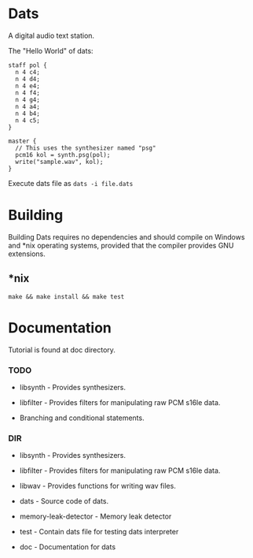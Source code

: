 # Dats

A digital audio text station.

The "Hello World" of dats:
```
staff pol {
  n 4 c4;
  n 4 d4;
  n 4 e4;
  n 4 f4;
  n 4 g4;
  n 4 a4;
  n 4 b4;
  n 4 c5;
}

master {
  // This uses the synthesizer named "psg"
  pcm16 kol = synth.psg(pol);
  write("sample.wav", kol);
}
```
Execute dats file as `dats -i file.dats`

# Building

Building Dats requires no dependencies and should compile on Windows and \*nix operating
systems, provided that the compiler provides GNU extensions.

## \*nix

```
make && make install && make test
```

# Documentation

Tutorial is found at doc directory.

### TODO

- libsynth - Provides synthesizers.

- libfilter - Provides filters for manipulating raw PCM s16le data.

- Branching and conditional statements.

### DIR

- libsynth - Provides synthesizers.

- libfilter - Provides filters for manipulating raw PCM s16le data.

- libwav - Provides functions for writing wav files.

- dats - Source code of dats.

- memory-leak-detector - Memory leak detector

- test - Contain dats file for testing dats interpreter

- doc - Documentation for dats



